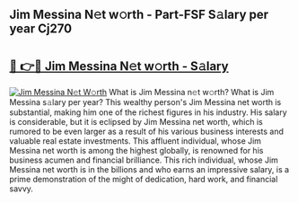 ## Jim Messina N𝚎t w𝚘rth - Part-FSF S𝚊lary per year Cj270

# <h2><a href="http://gc2zy5.nevu.top/?p=Jim+Messina">🔗 👉🔴 Jim Messina N𝚎t w𝚘rth - S𝚊lary</a></h2>

[![Jim Messina N𝚎t W𝚘rth](https://i.imgur.com/Oavwk0R.jpeg)](http://gc2zy5.nevu.top/?p=Jim+Messina)
What is Jim Messina n𝚎t w𝚘rth? What is Jim Messina s𝚊lary per year?
This wealthy person's Jim Messina net worth is substantial, making him one of the richest figures in his industry. His salary is considerable, but it is eclipsed by Jim Messina net worth, which is rumored to be even larger as a result of his various business interests and valuable real estate investments. This affluent individual, whose Jim Messina net worth is among the highest globally, is renowned for his business acumen and financial brilliance. This rich individual, whose Jim Messina net worth is in the billions and who earns an impressive salary, is a prime demonstration of the might of dedication, hard work, and financial savvy.
